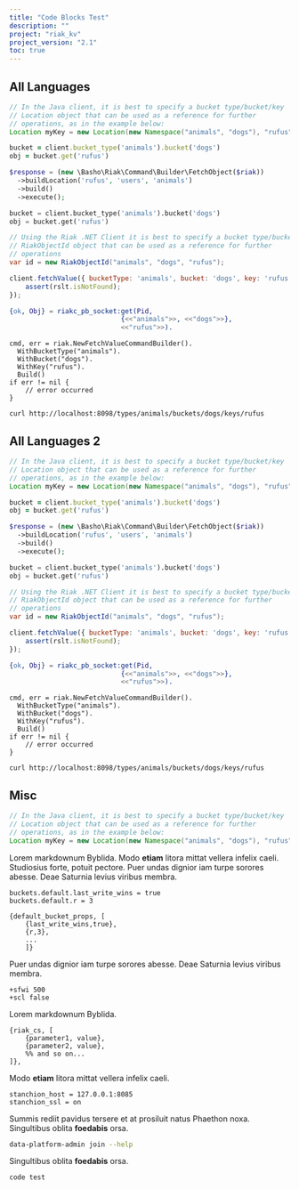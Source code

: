 ```yaml
---
title: "Code Blocks Test"
description: ""
project: "riak_kv"
project_version: "2.1"
toc: true
---
```


## All Languages

``` java
// In the Java client, it is best to specify a bucket type/bucket/key
// Location object that can be used as a reference for further
// operations, as in the example below:
Location myKey = new Location(new Namespace("animals", "dogs"), "rufus");
```

``` ruby
bucket = client.bucket_type('animals').bucket('dogs')
obj = bucket.get('rufus')
```

``` php
$response = (new \Basho\Riak\Command\Builder\FetchObject($riak))
  ->buildLocation('rufus', 'users', 'animals')
  ->build()
  ->execute();
```

``` python
bucket = client.bucket_type('animals').bucket('dogs')
obj = bucket.get('rufus')
```

``` csharp
// Using the Riak .NET Client it is best to specify a bucket type/bucket/key
// RiakObjectId object that can be used as a reference for further
// operations
var id = new RiakObjectId("animals", "dogs", "rufus");
```

``` javascript
client.fetchValue({ bucketType: 'animals', bucket: 'dogs', key: 'rufus' }, function (err, rslt) {
    assert(rslt.isNotFound);
});
```

``` erlang
{ok, Obj} = riakc_pb_socket:get(Pid,
                            {<<"animals">>, <<"dogs">>},
                            <<"rufus">>).
```

``` golang
cmd, err = riak.NewFetchValueCommandBuilder().
  WithBucketType("animals").
  WithBucket("dogs").
  WithKey("rufus").
  Build()
if err != nil {
    // error occurred
}
```

``` curl
curl http://localhost:8098/types/animals/buckets/dogs/keys/rufus
```

## All Languages 2

``` java
// In the Java client, it is best to specify a bucket type/bucket/key
// Location object that can be used as a reference for further
// operations, as in the example below:
Location myKey = new Location(new Namespace("animals", "dogs"), "rufus");
```

``` ruby
bucket = client.bucket_type('animals').bucket('dogs')
obj = bucket.get('rufus')
```

``` php
$response = (new \Basho\Riak\Command\Builder\FetchObject($riak))
  ->buildLocation('rufus', 'users', 'animals')
  ->build()
  ->execute();
```

``` python
bucket = client.bucket_type('animals').bucket('dogs')
obj = bucket.get('rufus')
```

``` csharp
// Using the Riak .NET Client it is best to specify a bucket type/bucket/key
// RiakObjectId object that can be used as a reference for further
// operations
var id = new RiakObjectId("animals", "dogs", "rufus");
```

``` javascript
client.fetchValue({ bucketType: 'animals', bucket: 'dogs', key: 'rufus' }, function (err, rslt) {
    assert(rslt.isNotFound);
});
```

``` erlang
{ok, Obj} = riakc_pb_socket:get(Pid,
                            {<<"animals">>, <<"dogs">>},
                            <<"rufus">>).
```

``` golang
cmd, err = riak.NewFetchValueCommandBuilder().
  WithBucketType("animals").
  WithBucket("dogs").
  WithKey("rufus").
  Build()
if err != nil {
    // error occurred
}
```

``` curl
curl http://localhost:8098/types/animals/buckets/dogs/keys/rufus
```

## Misc

``` java
// In the Java client, it is best to specify a bucket type/bucket/key
// Location object that can be used as a reference for further
// operations, as in the example below:
Location myKey = new Location(new Namespace("animals", "dogs"), "rufus");
```

Lorem markdownum Byblida. Modo **etiam** litora mittat vellera infelix caeli.
Studiosius forte, potuit pectore. Puer undas dignior iam turpe sorores abesse.
Deae Saturnia levius viribus membra.

``` riakconf
buckets.default.last_write_wins = true
buckets.default.r = 3
```

``` appconfig
{default_bucket_props, [
    {last_write_wins,true},
    {r,3},
    ...
    ]}
```

Puer undas dignior iam turpe sorores abesse. Deae Saturnia levius viribus membra.

``` vmargs
+sfwi 500
+scl false
```

Lorem markdownum Byblida.

``` advancedconfig
{riak_cs, [
    {parameter1, value},
    {parameter2, value},
    %% and so on...
]},
```

Modo **etiam** litora mittat vellera infelix caeli.

``` riakcsconf
stanchion_host = 127.0.0.1:8085
stanchion_ssl = on
```

Summis rediit pavidus tersere et at prosiluit natus Phaethon noxa. Singultibus
oblita **foedabis** orsa.

``` bash
data-platform-admin join --help
```

Singultibus oblita **foedabis** orsa.

```
code test
```
